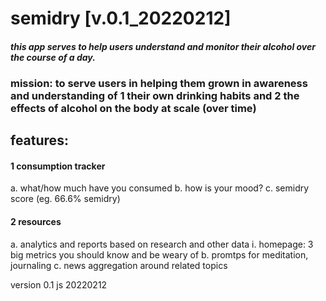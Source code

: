 # semidry [v.0.1_20220212]

#### *this app serves to help users understand and monitor their alcohol over the course of a day.*
### mission: to serve users in helping them grown in awareness and understanding of 1 their own drinking habits and 2 the effects of alcohol on the body at scale (over time)
## features: 
#### 1 consumption tracker
a. what/how much have you consumed
b. how is your mood?
c. semidry score (eg. 66.6% semidry)

#### 2 resources
a. analytics and reports based on research and other data
    i. homepage: 3 big metrics you should know and be weary of
b. promtps for meditation, journaling
c. news aggregation around related topics

version 0.1
js 20220212
